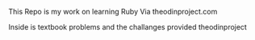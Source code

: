 This Repo is my work on learning Ruby Via theodinproject.com

Inside is textbook problems and the challanges provided theodinproject
